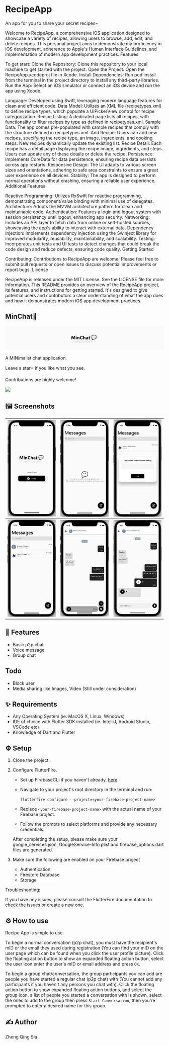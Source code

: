 # RecipeApp
 An app for you to share your secret recipes~

Welcome to RecipeApp, a comprehensive iOS application designed to showcase a variety of recipes, allowing users to browse, add, edit, and delete recipes. This personal project aims to demonstrate my proficiency in iOS development, adherence to Apple's Human Interface Guidelines, and implementation of modern app development practices.
Features

To get start:
Clone the Repository: Clone this repository to your local machine to get started with the project.
Open the Project: Open the RecipeApp.xcodeproj file in Xcode.
Install Dependencies: Run pod install from the terminal in the project directory to install any third-party libraries.
Run the App: Select an iOS simulator or connect an iOS device and run the app using Xcode.


Language: Developed using Swift, leveraging modern language features for clean and efficient code.
Data Model: Utilizes an XML file (recipetypes.xml) to define recipe types, which populate a UIPickerView control for recipe categorization.
Recipe Listing: A dedicated page lists all recipes, with functionality to filter recipes by type as defined in recipetypes.xml.
Sample Data: The app comes pre-populated with sample recipes that comply with the structure defined in recipetypes.xml.
Add Recipe: Users can add new recipes, specifying the recipe type, an image, ingredients, and cooking steps. New recipes dynamically update the existing list.
Recipe Detail: Each recipe has a detail page displaying the recipe image, ingredients, and steps. Users can update any of these details or delete the recipe.
Persistence: Implements CoreData for data persistence, ensuring recipe data persists across app restarts.
Responsive Design: The UI adapts to various screen sizes and orientations, adhering to safe area constraints to ensure a great user experience on all devices.
Stability: The app is designed to perform normal operations without crashing, ensuring a reliable user experience.
Additional Features

Reactive Programming: Utilizes RxSwift for reactive programming, demonstrating component/value binding with minimal use of delegates.
Architecture: Adopts the MVVM architecture pattern for clean and maintainable code.
Authentication: Features a login and logout system with session persistency until logout, enhancing app security.
Networking: Includes an API layer to fetch data from online or self-hosted sources, showcasing the app's ability to interact with external data.
Dependency Injection: Implements dependency injection using the Swinject library for improved modularity, reusability, maintainability, and scalability.
Testing: Incorporates unit tests and UI tests to detect changes that could break the code design and reduce defects, ensuring code quality.
Getting Started


Contributing:
Contributions to RecipeApp are welcome! Please feel free to submit pull requests or open issues to discuss potential improvements or report bugs.
License

RecipeApp is released under the MIT License. See the LICENSE file for more information. This README provides an overview of the RecipeApp project, its features, and instructions for getting started. It's designed to give potential users and contributors a clear understanding of what the app does and how it demonstrates modern iOS app development practices.

## MinChat💬
<p float="">
  <img src= "https://github.com/maykhid/min_chat/blob/main/screenshots/header.png?raw=true" />
</p>

A MINimalist chat application.

Leave a star⭐️ if you like what you see.

Contributions are highly welcome!

<a href="https://drive.google.com/file/d/18sy49tN9OuTGA6b2BSEyy3HHYSuPOQOI/view?usp=sharing"><img src="https://playerzon.com/asset/download.png" width="200"></img></a>

## 🖼 Screenshots
| ![Auth Image](https://github.com/maykhid/min_chat/blob/main/screenshots/auth.png?raw=true) | ![No Chat Image](https://github.com/maykhid/min_chat/blob/main/screenshots/no_chat.png?raw=true) | ![Start Conversation Image](https://github.com/maykhid/min_chat/blob/main/screenshots/start_conversation.png?raw=true) |
|---|---|---|
| ![Messages Image](https://github.com/maykhid/min_chat/blob/main/screenshots/messages.png?raw=true) | ![Chat Voice Modal Image](https://github.com/maykhid/min_chat/blob/main/screenshots/chat_voice_modal.png?raw=true) | ![Chat Image](https://github.com/maykhid/min_chat/blob/main/screenshots/chat.png?raw=true) |


## 💫 Features
* Basic p2p chat
* Voice message
* Group chat 
## Todo
* Block user
* Media sharing like Images, Video (Still under consideration)

## ✨ Requirements
* Any Operating System (ie. MacOS X, Linux, Windows)
* IDE of choice with Flutter SDK installed (ie. IntelliJ, Android Studio, VSCode etc)
* Knowledge of Dart and Flutter

## ⚙️ Setup
1. Clone the project.

2. Configure FlutterFire.

    * Set up FirebaseCLI if you haven't already, [here](https://firebase.google.com/docs/cli#setup_update_cli)
    
    * Navigate to your project's root directory in the terminal and run:
    
      ```flutterfire configure --project=<your-firebase-project-name>```
    
    * Replace ```<your-firebase-project-name>``` with the actual name of your Firebase project. 
    
    * Follow the prompts to select platforms and provide any necessary credentials.

    After completing the setup, please make sure your google_services.json, GoogleService-Info.plist and firebase_options.dart files are generated.
    
3.  Make sure the following are enabled on your Firebase project
    * Authentication
    * Firestore Database
    * Storage
  
Troubleshooting:

If you have any issues, please consult the FlutterFire documentation to check the issues or create a new one. 

## ⚙️ How to use
Recipe App is simple to use. 

To begin a normal conversation (p2p chat), you must have the recipient's mID or the email they used during registration (You can find your mID on the user page which can be found when you click the user profile picture). Click the floating action button to show an expanded floating action button, select the user icon enter the user's mID or email address and press `OK`.

To begin a group chat/conversation, the group participants you can add are people you have started a regular chat (p2p chat) with (You cannot add any participants if you haven't any persons you chat with). Click the floating action button to show expanded floating action buttons, and select the group icon, a list of people you started a conversation with is shown, select the ones to add to the group then press `Start Conversation`, then you're prompted to enter a desired name for this group.

## ✍️ Author
Zheng Qing Sia
